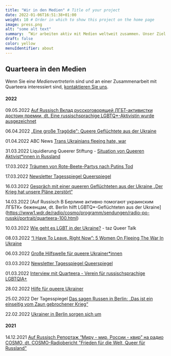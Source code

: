 ```yaml
---
title: "Wir in den Medien" # Title of your project
date: 2022-01-06T16:51:38+01:00
weight: 10 # Order in which to show this project on the home page
image: press.png
alt: "some alt text"
summary:  “Wir arbeiten aktiv mit Medien weltweit zusammen. Unser Ziel ist es, die Sichtbarkeit von russischsprachigen LGBTQ* in Deutschland und das Bewusstsein für LGBTQ* unter russischsprachigen Menschen zu fördern.”
draft: false
color: yellow
menuIdentifier: about
---
```

 
## Quarteera in den Medien
 
Wenn Sie ein*e Medienvertreter*in sind und an einer Zusammenarbeit mit Quarteera interessiert sind, [kontaktieren Sie uns](/de/press/).
 
 
#### 2022
 
09.05.2022  [Auf Russisch Вклад русскоговорящей ЛГБТ-активистки достоин премии, dt. Eine russischsprachige LGBTQ*-Aktivistin wurde ausgezeichnet](https://www1.wdr.de/radio/cosmo/programm/sendungen/radio-po-russki/portrait/klevets-102.html)
 
06.04.2022  [„Eine große Tragödie": Queere Geflüchtete aus der Ukraine](https://www.siegessaeule.de/magazin/eine-gro%C3%9Fe-trag%C3%B6die-queere-gefl%C3%BCchtete-aus-der-ukraine/?fbclid=IwAR2k24dHDjTLfJgtntcKkeQPrvswg8XrvLZYCChMgMfQ7bmswp6RezT-weI)
 
01.04.2022 ABC News [Trans Ukrainians fleeing hate, war](https://www.youtube.com/watch?v=VxSVu5MFpO4)
 
31.03.2022 Liquidierung Queerer Stiftung - [Situation von Queeren Aktivist*innen in Russland](https://www.freie-radios.net/114807)
 
17.03.2022 [Träumen von Rote-Beete-Partys nach Putins Tod](https://www.queer.de/detail.php?article_id=41463)
 
17.03.2022  [Newsletter Tagesspiegel Queerspiegel](https://nl.tagesspiegel.de/form.action?agnCTOKEN=9mxNq9NCGTnmiE3GNqudPRTWQdUGhewx&agnFN=fullview&agnUID=D.B.DJd9.CkwI.CCJrY.A.09G16_qw4lpNG4dTzftTwpwoKbACSGepEGaCRkMuqiiS_1QWHknozDbXNuJDiB_jPefIWiKfjUTLKZYmI0eg0Q&utm_source=queerspiegel)
 
16.03.2022  [Gespräch mit einer queeren Geflüchteten aus der Ukraine „Der Krieg hat unsere Pläne zerstört“](https://m.tagesspiegel.de/gesellschaft/queerspiegel/gespraech-mit-einer-queeren-gefluechteten-aus-der-ukraine-der-krieg-hat-unsere-plaene-zerstoert/28169594.html)
 
14.03.2022  [Auf Russisch В Берлине активно помогают украинским ЛГБТК+ беженцам, dt. Berlin hilft LGBTQ*-Geflüchteten aus der Ukraine] (https://www1.wdr.de/radio/cosmo/programm/sendungen/radio-po-russki/portrait/quarteera-100.html)
 
10.03.2022  [Wie geht es LGBT in der Ukraine?](https://youtu.be/aiHyWG5SyCo) - taz Queer Talk
 
08.03.2022  [“I Have To Leave. Right Now”: 5 Women On Fleeing The War In Ukraine](https://www.refinery29.com/en-gb/2022/03/10891565/young-women-fleeing-ukraine)
 
06.03.2022  [Große Hilfswelle für queere Ukrainer*innen](https://www.queer.de/detail.php?article_id=41363)
 
03.03.2022  [Newsletter Tagesspiegel Queerspiegel](https://nl.tagesspiegel.de/form.action?agnCTOKEN=9mxNq9NCGTnmiE3GNqudPRTWQdUGhewx&agnFN=fullview&agnUID=D.B.DIr-.CkwI.CB3xj.A.IQS48ZSC_qG2A02E6BI8mQBvSdpcObGeRb_KHNpgd4a5Vuk2Qkkb2j1ef_sWuJPs1JzMKytyN822ijlO3nE1Qw&utm_source=queerspiegel)
 
01.03.2022  [Interview mit Quarteera - Verein für russischsprachige LGBTQIA+](https://rdl.de/beitrag/unterst-tzung-f-r-queere-menschen-aus-der-ukraine)
 
28.02.2022  [Hilfe für queere Ukrainer](https://www.faz.net/aktuell/gesellschaft/queere-ukrainer-haben-angst-vor-verfolgung-quarteera-will-helfen-17841049.html)
 
25.02.2022  Der Tagesspiegel [Das sagen Russen in Berlin: „Das ist ein einseitig vom Zaun gebrochener Krieg“](https://plus.tagesspiegel.de/berlin/das-sagen-russen-in-berlin-das-ist-ein-einseitig-vom-zaun-gebrochener-krieg-404707.html)
 
22.02.2022  [Ukrainer in Berlin sorgen sich um](https://www.morgenpost.de/berlin/article234641581/Ukrainer-in-Berlin-sorgen-sich-um-Verwandte-in-der-Heimat.html)
 
#### 2021

14.12.2021 [Auf Russisch Репортаж “Миру - мир, России - квир” на радио COSMO, dt. COSMO-Radiobericht "Frieden für die Welt, Queer für Russland"](https://www1.wdr.de/radio/cosmo/programm/sendungen/radio-po-russki/gesellschaft/queer-114.html)
